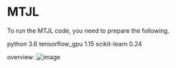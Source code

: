 # MTJL

To run the MTJL code, you need to prepare the following.

python 3.6
tensorflow_gpu 1.15
scikit-learn 0.24


overview:
![image](https://user-images.githubusercontent.com/74137244/209427822-db69b69f-59a6-4a33-83a0-82a0ac2f1a3a.png)
